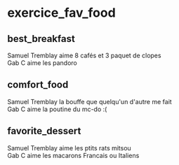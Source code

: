 # exercice_fav_food


## best_breakfast
Samuel Tremblay aime 8 cafés et 3 paquet de clopes  
Gab C aime les pandoro  
## comfort_food
Samuel Tremblay la bouffe que quelqu'un d'autre me fait  
Gab C aime la poutine du mc-do :(    
## favorite_dessert
Samuel Tremblay aime les ptits rats mitsou  
Gab C aime les macarons Francais ou Italiens  
